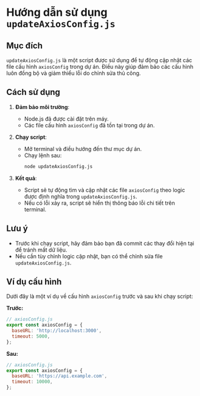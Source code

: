 # Hướng dẫn sử dụng `updateAxiosConfig.js`

## Mục đích
`updateAxiosConfig.js` là một script được sử dụng để tự động cập nhật các file cấu hình `axiosConfig` trong dự án. Điều này giúp đảm bảo các cấu hình luôn đồng bộ và giảm thiểu lỗi do chỉnh sửa thủ công.

## Cách sử dụng

1. **Đảm bảo môi trường**:
   - Node.js đã được cài đặt trên máy.
   - Các file cấu hình `axiosConfig` đã tồn tại trong dự án.

2. **Chạy script**:
   - Mở terminal và điều hướng đến thư mục dự án.
   - Chạy lệnh sau:
     ```bash
     node updateAxiosConfig.js
     ```

3. **Kết quả**:
   - Script sẽ tự động tìm và cập nhật các file `axiosConfig` theo logic được định nghĩa trong `updateAxiosConfig.js`.
   - Nếu có lỗi xảy ra, script sẽ hiển thị thông báo lỗi chi tiết trên terminal.

## Lưu ý
- Trước khi chạy script, hãy đảm bảo bạn đã commit các thay đổi hiện tại để tránh mất dữ liệu.
- Nếu cần tùy chỉnh logic cập nhật, bạn có thể chỉnh sửa file `updateAxiosConfig.js`.

## Ví dụ cấu hình
Dưới đây là một ví dụ về cấu hình `axiosConfig` trước và sau khi chạy script:

**Trước:**
```javascript
// axiosConfig.js
export const axiosConfig = {
  baseURL: 'http://localhost:3000',
  timeout: 5000,
};
```

**Sau:**
```javascript
// axiosConfig.js
export const axiosConfig = {
  baseURL: 'https://api.example.com',
  timeout: 10000,
};
```


